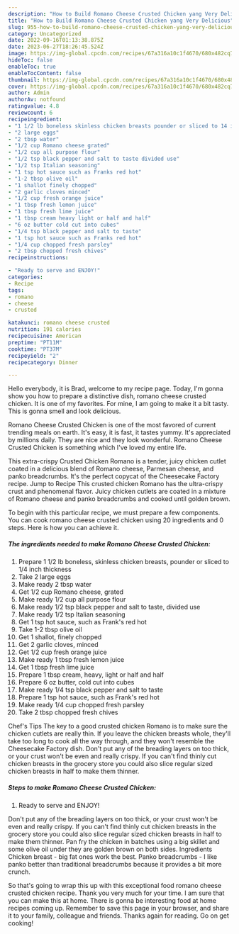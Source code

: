 ```yaml
---
description: "How to Build Romano Cheese Crusted Chicken yang Very Delicious"
title: "How to Build Romano Cheese Crusted Chicken yang Very Delicious"
slug: 955-how-to-build-romano-cheese-crusted-chicken-yang-very-delicious
category: Uncategorized
date: 2022-09-16T01:13:38.875Z
date: 2023-06-27T18:26:45.524Z
image: https://img-global.cpcdn.com/recipes/67a316a10c1f4670/680x482cq70/romano-cheese-crusted-chicken-recipe-main-photo.jpg
hideToc: false
enableToc: true
enableTocContent: false
thumbnail: https://img-global.cpcdn.com/recipes/67a316a10c1f4670/680x482cq70/romano-cheese-crusted-chicken-recipe-main-photo.jpg
cover: https://img-global.cpcdn.com/recipes/67a316a10c1f4670/680x482cq70/romano-cheese-crusted-chicken-recipe-main-photo.jpg
author: Admin
authorAv: notfound
ratingvalue: 4.8
reviewcount: 6
recipeingredient:
- "1 1/2 lb boneless skinless chicken breasts pounder or sliced to 14 inch thickness"
- "2 large eggs"
- "2 tbsp water"
- "1/2 cup Romano cheese grated"
- "1/2 cup all purpose flour"
- "1/2 tsp black pepper and salt to taste divided use"
- "1/2 tsp Italian seasoning"
- "1 tsp hot sauce such as Franks red hot"
- "1-2 tbsp olive oil"
- "1 shallot finely chopped"
- "2 garlic cloves minced"
- "1/2 cup fresh orange juice"
- "1 tbsp fresh lemon juice"
- "1 tbsp fresh lime juice"
- "1 tbsp cream heavy light or half and half"
- "6 oz butter cold cut into cubes"
- "1/4 tsp black pepper and salt to taste"
- "1 tsp hot sauce such as Franks red hot"
- "1/4 cup chopped fresh parsley"
- "2 tbsp chopped fresh chives"
recipeinstructions:

- "Ready to serve and ENJOY!"
categories:
- Recipe
tags:
- romano
- cheese
- crusted

katakunci: romano cheese crusted 
nutrition: 191 calories
recipecuisine: American
preptime: "PT11M"
cooktime: "PT37M"
recipeyield: "2"
recipecategory: Dinner

---
```



Hello everybody, it is Brad, welcome to my recipe page. Today, I'm gonna show you how to prepare a distinctive dish, romano cheese crusted chicken. It is one of my favorites. For mine, I am going to make it a bit tasty. This is gonna smell and look delicious.

Romano Cheese Crusted Chicken is one of the most favored of current trending meals on earth. It's easy, it is fast, it tastes yummy. It's appreciated by millions daily. They are nice and they look wonderful. Romano Cheese Crusted Chicken is something which I've loved my entire life.

This extra-crispy Crusted Chicken Romano is a tender, juicy chicken cutlet coated in a delicious blend of Romano cheese, Parmesan cheese, and panko breadcrumbs. It&#39;s the perfect copycat of the Cheesecake Factory recipe. Jump to Recipe This crusted chicken Romano has the ultra-crispy crust and phenomenal flavor. Juicy chicken cutlets are coated in a mixture of Romano cheese and panko breadcrumbs and cooked until golden brown.


To begin with this particular recipe, we must prepare a few components. You can cook romano cheese crusted chicken using 20 ingredients and 0 steps. Here is how you can achieve it.

<!--inarticleads1-->

##### The ingredients needed to make Romano Cheese Crusted Chicken:

1. Prepare 1 1/2 lb boneless, skinless chicken breasts, pounder or sliced to 1/4 inch thickness
1. Take 2 large eggs
1. Make ready 2 tbsp water
1. Get 1/2 cup Romano cheese, grated
1. Make ready 1/2 cup all purpose flour
1. Make ready 1/2 tsp black pepper and salt to taste, divided use
1. Make ready 1/2 tsp Italian seasoning
1. Get 1 tsp hot sauce, such as Frank&#39;s red hot
1. Take 1-2 tbsp olive oil
1. Get 1 shallot, finely chopped
1. Get 2 garlic cloves, minced
1. Get 1/2 cup fresh orange juice
1. Make ready 1 tbsp fresh lemon juice
1. Get 1 tbsp fresh lime juice
1. Prepare 1 tbsp cream, heavy, light or half and half
1. Prepare 6 oz butter, cold cut into cubes
1. Make ready 1/4 tsp black pepper and salt to taste
1. Prepare 1 tsp hot sauce, such as Frank&#39;s red hot
1. Make ready 1/4 cup chopped fresh parsley
1. Take 2 tbsp chopped fresh chives


Chef&#39;s Tips The key to a good crusted chicken Romano is to make sure the chicken cutlets are really thin. If you leave the chicken breasts whole, they&#39;ll take too long to cook all the way through, and they won&#39;t resemble the Cheesecake Factory dish. Don&#39;t put any of the breading layers on too thick, or your crust won&#39;t be even and really crispy. If you can&#39;t find thinly cut chicken breasts in the grocery store you could also slice regular sized chicken breasts in half to make them thinner. 

<!--inarticleads2-->

##### Steps to make Romano Cheese Crusted Chicken:


1. Ready to serve and ENJOY!

Don&#39;t put any of the breading layers on too thick, or your crust won&#39;t be even and really crispy. If you can&#39;t find thinly cut chicken breasts in the grocery store you could also slice regular sized chicken breasts in half to make them thinner. Pan fry the chicken in batches using a big skillet and some olive oil under they are golden brown on both sides. Ingredients Chicken breast - big fat ones work the best. Panko breadcrumbs - I like panko better than traditional breadcrumbs because it provides a bit more crunch. 

So that's going to wrap this up with this exceptional food romano cheese crusted chicken recipe. Thank you very much for your time. I am sure that you can make this at home. There is gonna be interesting food at home recipes coming up. Remember to save this page in your browser, and share it to your family, colleague and friends. Thanks again for reading. Go on get cooking!
